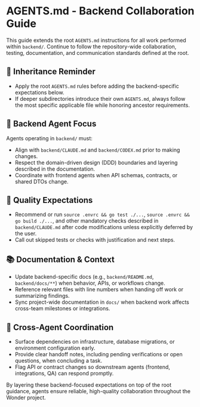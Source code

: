 # AGENTS.md - Backend Collaboration Guide

This guide extends the root `AGENTS.md` instructions for all work performed within `backend/`. Continue to follow the repository-wide collaboration, testing, documentation, and communication standards defined at the root.

## 🔁 Inheritance Reminder

- Apply the root `AGENTS.md` rules before adding the backend-specific expectations below.
- If deeper subdirectories introduce their own `AGENTS.md`, always follow the most specific applicable file while honoring ancestor requirements.

## 🎯 Backend Agent Focus

Agents operating in `backend/` must:
- Align with `backend/CLAUDE.md` and `backend/CODEX.md` prior to making changes.
- Respect the domain-driven design (DDD) boundaries and layering described in the documentation.
- Coordinate with frontend agents when API schemas, contracts, or shared DTOs change.

## 🧪 Quality Expectations

- Recommend or run `source .envrc && go test ./...`, `source .envrc && go build ./...`, and other mandatory checks described in `backend/CLAUDE.md` after code modifications unless explicitly deferred by the user.
- Call out skipped tests or checks with justification and next steps.

## 📚 Documentation & Context

- Update backend-specific docs (e.g., `backend/README.md`, `backend/docs/**`) when behavior, APIs, or workflows change.
- Reference relevant files with line numbers when handing off work or summarizing findings.
- Sync project-wide documentation in `docs/` when backend work affects cross-team milestones or integrations.

## 🤝 Cross-Agent Coordination

- Surface dependencies on infrastructure, database migrations, or environment configuration early.
- Provide clear handoff notes, including pending verifications or open questions, when concluding a task.
- Flag API or contract changes so downstream agents (frontend, integrations, QA) can respond promptly.

By layering these backend-focused expectations on top of the root guidance, agents ensure reliable, high-quality collaboration throughout the Wonder project.
